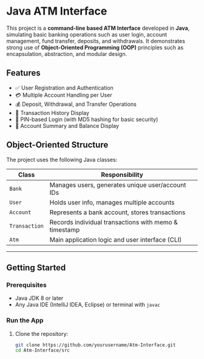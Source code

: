 # Java ATM Interface

This project is a **command-line based ATM Interface** developed in **Java**, simulating basic banking operations such as user login, account management, fund transfer, deposits, and withdrawals. It demonstrates strong use of **Object-Oriented Programming (OOP)** principles such as encapsulation, abstraction, and modular design.




## Features

- ✅ User Registration and Authentication
- 💳 Multiple Account Handling per User
- 💰 Deposit, Withdrawal, and Transfer Operations
- 📜 Transaction History Display
- 🔐 PIN-based Login (with MD5 hashing for basic security)
- 🧾 Account Summary and Balance Display




## Object-Oriented Structure

The project uses the following Java classes:

| Class        | Responsibility |
|--------------|----------------|
| `Bank`       | Manages users, generates unique user/account IDs |
| `User`       | Holds user info, manages multiple accounts |
| `Account`    | Represents a bank account, stores transactions |
| `Transaction`| Records individual transactions with memo & timestamp |
| `Atm`        | Main application logic and user interface (CLI) |

---

## Getting Started

### Prerequisites

- Java JDK 8 or later
- Any Java IDE (IntelliJ IDEA, Eclipse) or terminal with `javac`

### Run the App

1. Clone the repository:
   ```bash
   git clone https://github.com/yourusername/Atm-Interface.git
   cd Atm-Interface/src

